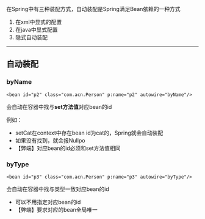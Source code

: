 在Spring中有三种装配方式，自动装配是Spring满足Bean依赖的一种方式

1. 在xml中显式的配置
2. 在java中显式配置
3. 隐式自动装配

<hr>

自动装配
-
### byName

`<bean id="p2" class="com.acn.Person" p:name="p2" autowire="byName"/>`

会自动在容器中找与**set方法值**对应bean的id

例如：
- setCat在context中存在bean id为cat的，Spring就会自动装配
- 如果没有找到，就会报Nullpo
- 【弊端】对应bean的id必须和set方法值相同


### byType

`<bean id="p3" class="com.acn.Person" p:name="p3" autowire="byType"/>`

会自动在容器中找与类型一致对应bean的id

- 可以不用指定对应bean的id
- 【弊端】要求对应的bean全局唯一